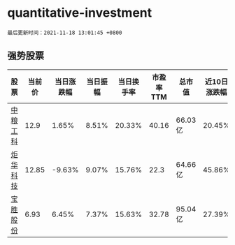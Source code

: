 # quantitative-investment

`最后更新时间：2021-11-18 13:01:45 +0800`

## 强势股票

|股票|当前价|当日涨跌幅|当日振幅|当日换手率|市盈率TTM|总市值|近10日涨跌幅|
|----|----|----|----|----|----|----|----|
|[中粮工科](https://xueqiu.com/S/SZ301058)|12.9|1.65%|8.51%|20.33%|40.16|66.03亿|20.45%|
|[炬华科技](https://xueqiu.com/S/SZ300360)|12.85|-9.63%|9.07%|15.76%|22.3|64.66亿|45.86%|
|[宝胜股份](https://xueqiu.com/S/SH600973)|6.93|6.45%|7.37%|15.63%|32.78|95.04亿|27.39%|

